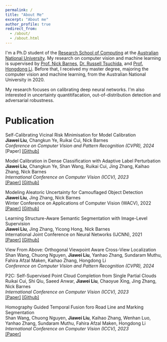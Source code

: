 ```yaml
---
permalink: /
title: "About Me"
excerpt: "About me"
author_profile: true
redirect_from: 
  - /about/
  - /about.html
---
```


I'm a Ph.D student of the <a target="_blank" href="https://comp.anu.edu.au">Research School of Computing</a> at the <a target="_blank" href="https://en.wikipedia.org/wiki/Australian_National_University">Australian National University</a>. My research on computer vision and machine learning is supervised by <a target="_blank" href="http://users.cecs.anu.edu.au/~nmb/">Prof. Nick Barnes</a>, <a target="_blank" href="https://russelltsuchida.github.io">Dr. Russell Tsuchida</a>, and <a target="_blank" href="https://users.cecs.anu.edu.au/~hongdong/">Prof. Hongdong Li</a>. Before that, I received my master degree, majoring the computer vision and machine learning, from the Australian National University in 2020.

My research focuses on calibrating deep neural networks. I'm also interested in uncertainty quantitifacation, out-of-distribution detection and adversarial robustness.

Publication
=====
Self-Calibrating Vicinal Risk Minimisation for Model Calibration<br>
**Jiawei Liu**, Changkun Ye, Ruikai Cui, Nick Barnes<br>
<em>Conference on Computer Vision and Pattern Recognition (CVPR), 2024</em><br>
[Paper] <a target="_blank" href="https://github.com/Carlisle-Liu/SCVRM">[Github]</a>

Model Calibration in Dense Classification with Adaptive Label Perturbation<br>
**Jiawei Liu**, Changkun Ye, Shan Wang, Ruikai Cui, Jing Zhang, Kaihao Zhang, Nick Barnes<br>
<em>International Conference on Computer Vision (ICCV), 2023</em><br>
<a target="_blank" href="https://openaccess.thecvf.com/content/ICCV2023/papers/Liu_Model_Calibration_in_Dense_Classification_with_Adaptive_Label_Perturbation_ICCV_2023_paper.pdf">[Paper]</a> <a target="_blank" href="https://github.com/Carlisle-Liu/ASLP">[Github]</a>

Modeling Aleatoric Uncertainty for Camouflaged Object Detection<br>
**Jiawei Liu**, Jing Zhang, Nick Barnes<br>
Winter Conference on Applications of Computer Vision (WACV), 2022<br>
<a target="_blank" href="https://openaccess.thecvf.com/content/WACV2022/papers/Liu_Modeling_Aleatoric_Uncertainty_for_Camouflaged_Object_Detection_WACV_2022_paper.pdf">[Paper]</a> <a target="_blank" href="https://github.com/Carlisle-Liu/OCENet">[Github]</a>

Learning Structure-Aware Semantic Segmentation with Image-Level Supervision<br>
**Jiawei Liu**, Jing Zhang, Yicong Hong, Nick Barnes<br>
International Joint Conference on Neural Networks (IJCNN), 2021<br>
<a target="_blank" href="https://ieeexplore.ieee.org/abstract/document/9533846">[Paper]</a> <a target="_blank" href="https://github.com/Carlisle-Liu/SBNet">[Github]</a>

View From Above: Orthogonal Viewpoint Aware Cross-View Localization<br>
Shan Wang, Chuong Nguyen, **Jiawei Liu**, Yanhao Zhang, Sundaram Muthu, Fahira Afzal Maken, Kaihao Zhang, Hongdong Li<br>
<em>Conference on Computer Vision and Pattern Recognition (CVPR), 2024</em><br>

P2C: Self-Supervised Point Cloud Completion from Single Partial Clouds<br>
Ruikai Cui, Shi Qiu, Saeed Anwar, **Jiawei Liu**, Chaoyue Xing, Jing Zhang, Nick Barnes<br>
<em>International Conference on Computer Vision (ICCV), 2023</em><br>
<a target="_blank" href="https://openaccess.thecvf.com/content/ICCV2023/papers/Cui_P2C_Self-Supervised_Point_Cloud_Completion_from_Single_Partial_Clouds_ICCV_2023_paper.pdf">[Paper]</a> <a target="_blank" href="https://github.com/CuiRuikai/Partial2Complete">[Github]</a>

Homography Guided Temporal Fusion foro Road Line and Marking Segmentation<br>
Shan Wang, Chuong Nguyen, **Jiawei Liu**, Kaihao Zhang, Wenhan Luo, Yanhao Zhang, Sundaram Muthu, Fahira Afzal Maken, Hongdong Li<br>
<em>International Conference on Computer Vision (ICCV), 2023</em><br>
<a target="_blank" href="https://openaccess.thecvf.com/content/ICCV2023/papers/Wang_Homography_Guided_Temporal_Fusion_for_Road_Line_and_Marking_Segmentation_ICCV_2023_paper.pdf">[Paper]</a>